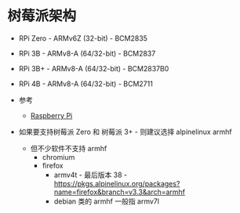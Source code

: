 
# 树莓派架构

* RPi Zero - ARMv6Z (32-bit) - BCM2835
* RPi 3B - ARMv8-A (64/32-bit) - BCM2837
* RPi 3B+ - ARMv8-A (64/32-bit) - BCM2837B0
* RPi 4B - ARMv8-A (64/32-bit) - BCM2711
* 参考
  * [Raspberry Pi](https://en.wikipedia.org/wiki/Raspberry_Pi)

* 如果要支持树莓派 Zero 和 树莓派 3+ - 则建议选择 alpinelinux armhf
  * 但不少软件不支持 armhf
    * chromium
    * firefox
      * armv4t - 最后版本 38 - https://pkgs.alpinelinux.org/packages?name=firefox&branch=v3.3&arch=armhf
      * debian 类的 armhf 一般指 armv7l

